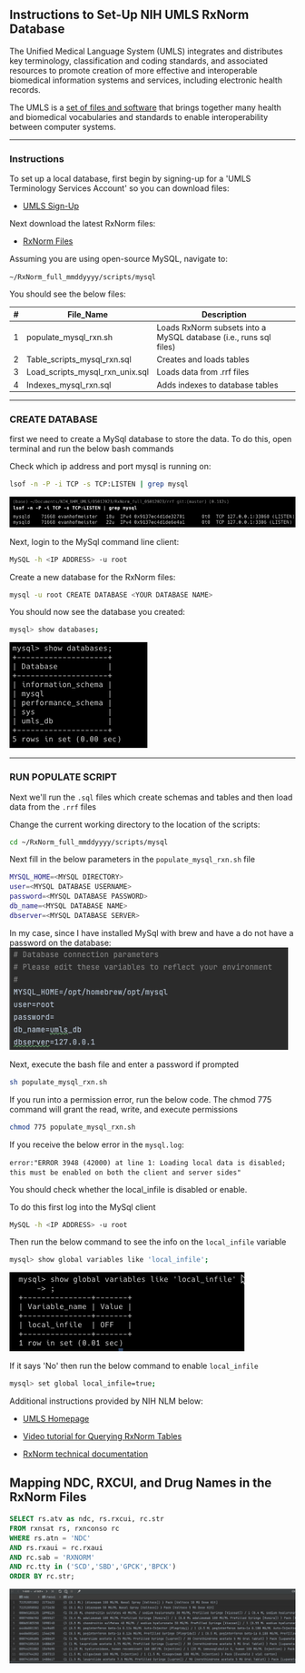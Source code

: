 ## Instructions to Set-Up NIH UMLS RxNorm Database

The Unified Medical Language System (UMLS) integrates and distributes key terminology, classification and coding standards, and associated resources to promote creation of more effective and interoperable biomedical information systems and services, including electronic health records.

The UMLS is a [set of files and software](https://www.nlm.nih.gov/research/umls/sourcereleasedocs/index.html) that brings together many health and biomedical vocabularies and standards to enable interoperability between computer systems.

---
### Instructions 
To set up a local database, first begin by signing-up for a 'UMLS Terminology Services Account' so you can download files:
* [UMLS Sign-Up](https://uts.nlm.nih.gov/uts/signup-login)

Next download the latest RxNorm files:
* [RxNorm Files](https://www.nlm.nih.gov/research/umls/rxnorm/docs/rxnormfiles.html)

Assuming you are using open-source MySQL, navigate to:

`~/RxNorm_full_mmddyyyy/scripts/mysql`

You should see the below files:

| # | File_Name                       | Description                                                       |
|---|---------------------------------|-------------------------------------------------------------------|
| 1 | populate_mysql_rxn.sh           | Loads RxNorm subsets into a MySQL database (i.e., runs sql files) |
| 2 | Table_scripts_mysql_rxn.sql     | Creates and loads tables                                          |
| 3 | Load_scripts_mysql_rxn_unix.sql | Loads data from .rrf files                                        |
| 4 | Indexes_mysql_rxn.sql           | Adds indexes to database tables                                   |
---
### CREATE DATABASE
first we need to create a MySql database to store the data. To do this, open terminal and run the below bash commands 

Check which ip address and port mysql is running on:
``` bash
lsof -n -P -i TCP -s TCP:LISTEN | grep mysql
```

![find_ip_port](images/find_ip_port.png)

Next, login to the MySql command line client:
``` bash
MySQL -h <IP ADDRESS> -u root
```

Create a new database for the RxNorm files:
``` bash
mysql -u root CREATE DATABASE <YOUR DATABASE NAME>
```

You should now see the database you created:
``` bash
mysql> show databases;
```

![MySql_DB](images/MySql_DB.png)

---
### RUN POPULATE SCRIPT 
Next we'll run the `.sql` files which create schemas and tables and then load data from the `.rrf` files

Change the current working directory to the location of the scripts:
``` bash
cd ~/RxNorm_full_mmddyyyy/scripts/mysql
```

Next fill in the below parameters in the `populate_mysql_rxn.sh` file 
``` bash
MYSQL_HOME=<MYSQL DIRECTORY>
user=<MYSQL DATABASE USERNAME>
password=<MYSQL DATABASE PASSWORD>
db_name=<MYSQL DATABASE NAME>
dbserver=<MYSQL DATABASE SERVER>
```

In my case, since I have installed MySql with brew and have a do not have a password on the database:
![populate_mysql_parameters](images/populate_mysql_parameters.png)

Next, execute the bash file and enter a password if prompted
``` bash
sh populate_mysql_rxn.sh
```

If you run into a permission error, run the below code. The chmod 775 command will grant the read, write, and execute permissions
``` bash
chmod 775 populate_mysql_rxn.sh
```

If you receive the below error in the `mysql.log`:

`error:"ERROR 3948 (42000) at line 1: Loading local data is disabled; this must be enabled on both the client and server sides"`


You should check whether the local_infile is disabled or enable. 

To do this first log into the MySql client
``` bash
MySQL -h <IP ADDRESS> -u root
```

Then run the below command to see the info on the `local_infile` variable
``` bash
mysql> show global variables like 'local_infile';
```

![local_infile_error](images/local_infile_error.png)

If it says 'No' then run the below command to enable `local_infile`
``` bash
mysql> set global local_infile=true;
```



Additional instructions provided by NIH NLM below:
* [UMLS Homepage](https://www.nlm.nih.gov/research/umls/index.html)

* [Video tutorial for Querying RxNorm Tables](https://www.nlm.nih.gov/research/umls/user_education/quick_tours/RxNorm/ndc_rxcui/NDC_RXCUI_DrugName.html)

* [RxNorm technical documentation](https://www.nlm.nih.gov/research/umls/rxnorm/docs/techdoc.html#s13_0)





## Mapping NDC, RXCUI, and Drug Names in the RxNorm Files

``` sql
SELECT rs.atv as ndc, rs.rxcui, rc.str
FROM rxnsat rs, rxnconso rc
WHERE rs.atn = 'NDC'
AND rs.rxaui = rc.rxaui
AND rc.sab = 'RXNORM'
AND rc.tty in ('SCD','SBD','GPCK','BPCK')
ORDER BY rc.str;
```

![data](images/data.png)